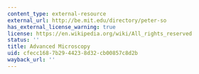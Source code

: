 ```yaml
---
content_type: external-resource
external_url: http://be.mit.edu/directory/peter-so
has_external_license_warning: true
license: https://en.wikipedia.org/wiki/All_rights_reserved
status: ''
title: Advanced Microscopy
uid: cfecc168-7b29-4423-8d32-cb00857c8d2b
wayback_url: ''
---
```

